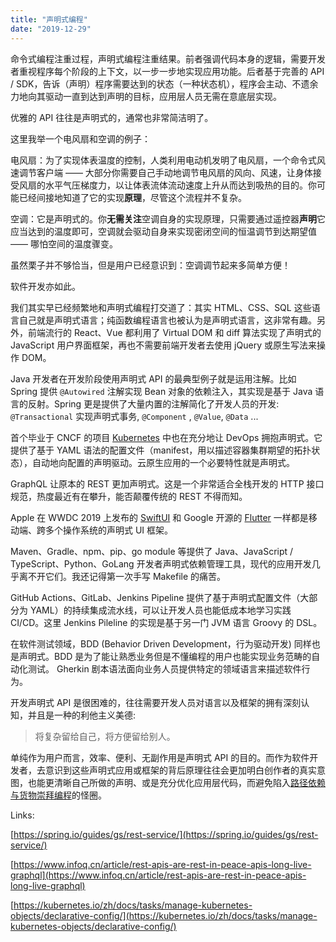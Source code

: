 ```yaml
---
title: "声明式编程"
date: "2019-12-29"
---
```


命令式编程注重过程，声明式编程注重结果。前者强调代码本身的逻辑，需要开发者重视程序每个阶段的上下文，以一步一步地实现应用功能。后者基于完善的 API / SDK，告诉（声明）程序需要达到的状态（一种状态机），程序会主动、不遗余力地向其驱动一直到达到声明的目标，应用层人员无需在意底层实现。

优雅的 API 往往是声明式的，通常也非常简洁明了。

这里我举一个电风扇和空调的例子：

电风扇：为了实现体表温度的控制，人类利用电动机发明了电风扇，一个命令式风速调节客户端 —— 大部分你需要自己手动地调节电风扇的风向、风速，让身体接受风扇的水平气压梯度力，以让体表流体流动速度上升从而达到吸热的目的。你可能已经间接地知道了它的实现**原理**，尽管这个流程并不复杂。

空调：它是声明式的。你**无需关注**空调自身的实现原理，只需要通过遥控器**声明**它应当达到的温度即可，空调就会驱动自身来实现密闭空间的恒温调节到达期望值 —— 哪怕空间的温度骤变。

虽然栗子并不够恰当，但是用户已经意识到：空调调节起来多简单方便！

软件开发亦如此。

我们其实早已经频繁地和声明式编程打交道了：其实 HTML、CSS、SQL 这些语言自己就是声明式语言；纯函数编程语言也被认为是声明式语言，这非常有趣。另外，前端流行的 React、Vue 都利用了 Virtual DOM 和 diff 算法实现了声明式的 JavaScript 用户界面框架，再也不需要前端开发者去使用 jQuery 或原生写法来操作 DOM。

Java 开发者在开发阶段使用声明式 API 的最典型例子就是运用注解。比如 Spring 提供 `@Autowired` 注解实现 Bean 对象的依赖注入，其实现是基于 Java 语言的反射。Spring 更是提供了大量内置的注解简化了开发人员的开发: `@Transactional` 实现声明式事务, `@Component` , `@Value`, `@Data` ...

首个毕业于 CNCF 的项目 [Kubernetes](https://k8s.io) 中也在充分地让 DevOps 拥抱声明式。它提供了基于 YAML 语法的配置文件（manifest，用以描述容器集群期望的拓扑状态），自动地向配置的声明驱动。云原生应用的一个必要特性就是声明式。

GraphQL 让原本的 REST 更加声明式。这是一个非常适合全栈开发的 HTTP 接口规范，热度最近有在攀升，能否颠覆传统的 REST 不得而知。

Apple 在 WWDC 2019 上发布的 [SwiftUI](https://developer.apple.com/cn/xcode/swiftui/) 和 Google 开源的 [Flutter](https://flutter.cn/docs/get-started/flutter-for/declarative) 一样都是移动端、跨多个操作系统的声明式 UI 框架。

Maven、Gradle、npm、pip、go module 等提供了 Java、JavaScript / TypeScript、Python、GoLang 开发者声明式依赖管理工具，现代的应用开发几乎离不开它们。我还记得第一次手写 Makefile 的痛苦。

GitHub Actions、GitLab、Jenkins Pipeline 提供了基于声明式配置文件（大部分为 YAML）的持续集成流水线，可以让开发人员也能低成本地学习实践 CI/CD。这里 Jenkins Pileline 的实现是基于另一门 JVM 语言 Groovy 的 DSL。

在软件测试领域，BDD (Behavior Driven Development，行为驱动开发) 同样也是声明式。BDD 是为了能让熟悉业务但是不懂编程的用户也能实现业务范畴的自动化测试。 Gherkin 剧本语法面向业务人员提供特定的领域语言来描述软件行为。

开发声明式 API 是很困难的，往往需要开发人员对语言以及框架的拥有深刻认知，并且是一种的利他主义美德:

> 将复杂留给自己，将方便留给别人。

单纯作为用户而言，效率、便利、无副作用是声明式 API 的目的。而作为软件开发者，去意识到这些声明式应用或框架的背后原理往往会更加明白创作者的真实意图，也能更清晰自己所做的声明、或是充分优化应用层代码，而避免陷入[路径依赖与货物崇拜编程](https://lawrenceli.me/blog/path-dependence-and-cargo-cult)的怪圈。

Links:

[https://spring.io/guides/gs/rest-service/](https://spring.io/guides/gs/rest-service/)

[https://www.infoq.cn/article/rest-apis-are-rest-in-peace-apis-long-live-graphql](https://www.infoq.cn/article/rest-apis-are-rest-in-peace-apis-long-live-graphql)

[https://kubernetes.io/zh/docs/tasks/manage-kubernetes-objects/declarative-config/](https://kubernetes.io/zh/docs/tasks/manage-kubernetes-objects/declarative-config/)
